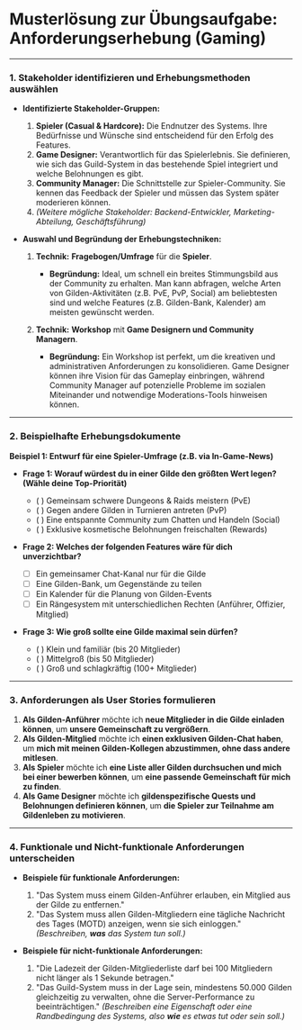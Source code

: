 # **Musterlösung zur Übungsaufgabe: Anforderungserhebung (Gaming)**

---

### **1. Stakeholder identifizieren und Erhebungsmethoden auswählen**

*   **Identifizierte Stakeholder-Gruppen:**
    1.  **Spieler (Casual & Hardcore):** Die Endnutzer des Systems. Ihre Bedürfnisse und Wünsche sind entscheidend für den Erfolg des Features.
    2.  **Game Designer:** Verantwortlich für das Spielerlebnis. Sie definieren, wie sich das Guild-System in das bestehende Spiel integriert und welche Belohnungen es gibt.
    3.  **Community Manager:** Die Schnittstelle zur Spieler-Community. Sie kennen das Feedback der Spieler und müssen das System später moderieren können.
    4.  *(Weitere mögliche Stakeholder: Backend-Entwickler, Marketing-Abteilung, Geschäftsführung)*

*   **Auswahl und Begründung der Erhebungstechniken:**

    1.  **Technik:** **Fragebogen/Umfrage** für die **Spieler**.
        *   **Begründung:** Ideal, um schnell ein breites Stimmungsbild aus der Community zu erhalten. Man kann abfragen, welche Arten von Gilden-Aktivitäten (z.B. PvE, PvP, Social) am beliebtesten sind und welche Features (z.B. Gilden-Bank, Kalender) am meisten gewünscht werden.

    2.  **Technik:** **Workshop** mit **Game Designern und Community Managern**.
        *   **Begründung:** Ein Workshop ist perfekt, um die kreativen und administrativen Anforderungen zu konsolidieren. Game Designer können ihre Vision für das Gameplay einbringen, während Community Manager auf potenzielle Probleme im sozialen Miteinander und notwendige Moderations-Tools hinweisen können.

---

### **2. Beispielhafte Erhebungsdokumente**

**Beispiel 1: Entwurf für eine Spieler-Umfrage (z.B. via In-Game-News)**

*   **Frage 1: Worauf würdest du in einer Gilde den größten Wert legen? (Wähle deine Top-Priorität)**
    *   ( ) Gemeinsam schwere Dungeons & Raids meistern (PvE)
    *   ( ) Gegen andere Gilden in Turnieren antreten (PvP)
    *   ( ) Eine entspannte Community zum Chatten und Handeln (Social)
    *   ( ) Exklusive kosmetische Belohnungen freischalten (Rewards)

*   **Frage 2: Welches der folgenden Features wäre für dich unverzichtbar?**
    *   [ ] Ein gemeinsamer Chat-Kanal nur für die Gilde
    *   [ ] Eine Gilden-Bank, um Gegenstände zu teilen
    *   [ ] Ein Kalender für die Planung von Gilden-Events
    *   [ ] Ein Rängesystem mit unterschiedlichen Rechten (Anführer, Offizier, Mitglied)

*   **Frage 3: Wie groß sollte eine Gilde maximal sein dürfen?**
    *   ( ) Klein und familiär (bis 20 Mitglieder)
    *   ( ) Mittelgroß (bis 50 Mitglieder)
    *   ( ) Groß und schlagkräftig (100+ Mitglieder)

---

### **3. Anforderungen als User Stories formulieren**

1.  **Als Gilden-Anführer** möchte ich **neue Mitglieder in die Gilde einladen können**, um **unsere Gemeinschaft zu vergrößern**.
2.  **Als Gilden-Mitglied** möchte ich **einen exklusiven Gilden-Chat haben**, um **mich mit meinen Gilden-Kollegen abzustimmen, ohne dass andere mitlesen**.
3.  **Als Spieler** möchte ich **eine Liste aller Gilden durchsuchen und mich bei einer bewerben können**, um **eine passende Gemeinschaft für mich zu finden**.
4.  **Als Game Designer** möchte ich **gildenspezifische Quests und Belohnungen definieren können**, um **die Spieler zur Teilnahme am Gildenleben zu motivieren**.

---

### **4. Funktionale und Nicht-funktionale Anforderungen unterscheiden**

*   **Beispiele für funktionale Anforderungen:**
    1.  "Das System muss einem Gilden-Anführer erlauben, ein Mitglied aus der Gilde zu entfernen."
    2.  "Das System muss allen Gilden-Mitgliedern eine tägliche Nachricht des Tages (MOTD) anzeigen, wenn sie sich einloggen."
    *(Beschreiben, **was** das System tun soll.)*

*   **Beispiele für nicht-funktionale Anforderungen:**
    1.  "Die Ladezeit der Gilden-Mitgliederliste darf bei 100 Mitgliedern nicht länger als 1 Sekunde betragen."
    2.  "Das Guild-System muss in der Lage sein, mindestens 50.000 Gilden gleichzeitig zu verwalten, ohne die Server-Performance zu beeinträchtigen."
    *(Beschreiben eine Eigenschaft oder eine Randbedingung des Systems, also **wie** es etwas tut oder sein soll.)*
